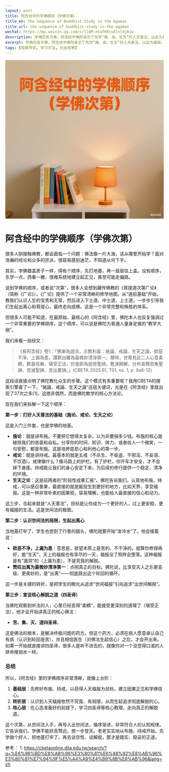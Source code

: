 ```yaml
---
layout: post
title: 阿含经中的学佛顺序（学佛次第）
title_en: The Sequence of Buddhist Study in the Agamas
title_url: the-sequence-of-buddhist-study-in-the-agamas
wechat: https://mp.weixin.qq.com/s/llQM-etuTHXcu8lvldjAjw
description: 学佛应有次第，阿含经中佛陀亲示了先学“施、戒、生天”的人天善法，以此为基础，待学习者心意准备好后，再宣说四圣谛的出世间解脱法。这个次第在阿含经中反复出现，是学佛的重要指南。
excerpt: 学佛应有次第，阿含经中佛陀亲示了先学“施、戒、生天”的人天善法，以此为基础，待学习者心意准备好后，再宣说四圣谛的出世间解脱法。这个次第在阿含经中反复出现，是学佛的重要指南。
tags: [经典导读, 学习方法, 社会观察]
---
```


![](../images/2025-07-26-12-13-30.png)

# 阿含经中的学佛顺序（学佛次第）

很多人刚接触佛教，都会面临一个问题：佛法像一片大海，该从哪里开始学？面对浩瀚的经论和众多的宗派，很容易感到迷茫，不知道从何下手。

其实，学佛跟盖房子一样，得有个顺序，先打地基，再一层层往上盖。没有顺序，东学一点，西看一撇，很难系统地建立起正见，甚至可能走偏路。

说到学佛的顺序，或者说“次第”，很多人会想到藏传佛教的《菩提道次第广论》（简称《广论》）。《广论》提供了一个非常清晰的修学地图，从“道前基础”开始，教我们认识人生的宝贵和无常，然后进入下士道、中士道、上士道，一步步引导我们生起出离心和菩提心，最终走向成佛。这是一个非常完整和殊胜的体系。

但很多人可能不知道，在最原始、最核心的《阿含经》里，佛陀本人也反复强调过一个非常重要的学佛顺序。这个顺序，可以说是佛陀为普通人量身定做的“教学大纲”。

我们来看一段经文：

> 《長阿含經》卷1：「佛漸為說法，示教利喜：施論、戒論、生天之論，欲惡不淨，上漏為患，讚歎出離為最微妙清淨第一。爾時，世尊見此二人心意柔輭，歡喜信樂，堪受正法，於是即為說苦聖諦，敷演開解，分布宣釋苦集聖諦、苦滅聖諦、苦出要諦。」(CBETA 2025.R1, T01, no. 1, p. 9a6-12)

这段话直接点明了佛陀教化众生的步骤。这个模式有多重要呢？我用CBETA的搜索引擎查了一下，“施論、戒論、生天之論”这组关键词，光是在《阿含经》里就出现了37次之多[1]。这绝非偶然，而是佛陀教学的核心方法论。

现在我们来拆解一下这个顺序：

**第一步：打好人天善法的基础（施论、戒论、生天之论）**

这是入门三件套，也是学佛的地基。

* **施论**：就是讲布施。不要把它想得太复杂，以为非要捐多少钱。布施的核心是破除我们的吝啬和自私。分享你的时间、知识、体力，或者给人一个微笑，一句安慰，都是布施。这是培养慈悲心和利他心的第一步。
* **戒论**：就是讲持戒。最基本的就是五戒（不杀生、不偷盗、不邪淫、不妄语、不饮酒）。戒律像什么？像马路上的护栏。有了护栏，你开车才安全，才不会掉下悬崖。持戒能让我们的身心安定下来，为后续的修行提供一个稳定、清净的环境。
* **生天之论**：这是前两者的“阶段性成果汇报”。佛陀告诉我们，认真地布施、持戒，可以感召善果，最直接的就是能投生到更好的地方，比如天界，享受福报。这是一种非常朴素的因果观，容易理解，也能给人最直接的信心和动力。

这三步，合起来就是“人天善法”，目标是让你成为一个更好的人，过上更安稳、更有福报的生活。这是世间法的极致。

**第二步：认识世间法的局限，生起出离心**

当地基打牢了，学生也尝到了行善的甜头，佛陀就要开始“泼冷水”了。他会接着说：

* **欲恶不净，上漏为患**：意思是，欲望本质上是苦的、不干净的。就算你修得再好，能“生天”，天上的福报也有享尽的一天，福报没了照样会堕落。这种福报是有“漏洞”的（上漏为患），不是究竟的解脱。
* **赞叹出离为最微妙清净第一**：点明真正的目标。佛陀说，比享受天人之乐更高级、更美妙的，是“出离”——彻底跳出这个轮回的循环。

这一步是关键的转折，是把学生的眼光从追求“世间福报”引向追求“出世间解脱”。

**第三步：宣说核心解脱之道（四圣谛）**

当佛陀观察到听法的人，心里已经变得“柔輭”，能接受更深刻的道理了（堪受正法），他才会开始讲真正的核心佛法：

* **苦、集、灭、道四圣谛**。

这是佛法的根本，是解决终极问题的药方。但这个药方，必须在病人愿意承认自己有病（认识到轮回是苦），并且相信医生（对佛法生起信心）之后，才会开出来。如果一开始就直接讲四圣谛，很多人是听不进去的，就像你对一个没觉得口渴的人拼命推销水一样。

### 总结

所以，《阿含经》里的学佛顺序非常清晰，就像上台阶：

1.  **基础层**：先修好布施、持戒，以获得人天福报为目标，建立因果正见和学佛信心。
2.  **转折层**：认识到人天福报依然不究竟、有局限，从而生起追求彻底解脱的心。
3.  **核心层**：在心态准备好的前提下，学习四圣谛等核心教理，走向真正的解脱道。

这个次第，从世间法入手，再导入出世间法，循序渐进，非常符合人的认知规律。它告诉我们，学佛不能好高骛远，想一步登天。老老实实地从布施、持戒开始，先学做个好人，把地基打牢了，再去谈空性、谈解脱，那才是踏实、稳妥的正道。

参考：
1: https://cbetaonline.dila.edu.tw/search/?q=%E6%96%BD%E8%AB%96%E3%80%81%E6%88%92%E8%AB%96%E3%80%81%E7%94%9F%E5%A4%A9%E4%B9%8B%E8%AB%96&lang=zh
